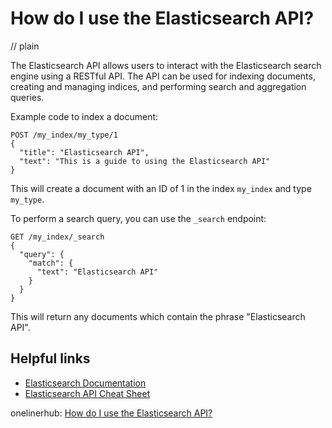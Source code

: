 # How do I use the Elasticsearch API?
// plain

The Elasticsearch API allows users to interact with the Elasticsearch search engine using a RESTful API. The API can be used for indexing documents, creating and managing indices, and performing search and aggregation queries.

Example code to index a document:
```
POST /my_index/my_type/1
{
  "title": "Elasticsearch API",
  "text": "This is a guide to using the Elasticsearch API"
}
```

This will create a document with an ID of 1 in the index `my_index` and type `my_type`.

To perform a search query, you can use the `_search` endpoint:
```
GET /my_index/_search
{
  "query": {
    "match": {
      "text": "Elasticsearch API"
    }
  }
}
```

This will return any documents which contain the phrase "Elasticsearch API".

## Helpful links
- [Elasticsearch Documentation](https://www.elastic.co/guide/en/elasticsearch/reference/current/index.html)
- [Elasticsearch API Cheat Sheet](https://www.elastic.co/guide/en/elasticsearch/reference/current/api-reference.html)

onelinerhub: [How do I use the Elasticsearch API?](https://onelinerhub.com/elasticsearch/how-do-i-use-the-elasticsearch-api)